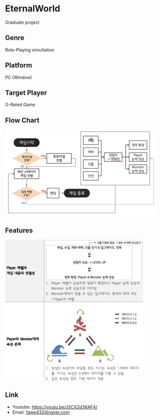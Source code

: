 # EternalWorld
Graduate project

## Genre
Role-Playing simultation

## Platform
PC (Window)

## Target Player
G-Rated Game

## Flow Chart
<img src="./FlowChart.PNG" title="FlowChart"/>

## Features
<img src="./Features.PNG" title="Features"/>

## Link
* Youtube: <https://youtu.be/JSCX2d36AF4/>
* Email: <1qwe432@naver.com>
